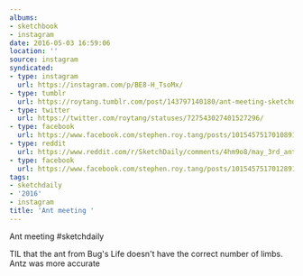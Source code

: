 ```yaml
---
albums:
- sketchbook
- instagram
date: 2016-05-03 16:59:06
location: ''
source: instagram
syndicated:
- type: instagram
  url: https://instagram.com/p/BE8-H_TsoMx/
- type: tumblr
  url: https://roytang.tumblr.com/post/143797140180/ant-meeting-sketchdaily-til-that-the-ant-from
- type: twitter
  url: https://twitter.com/roytang/statuses/727543027401527296/
- type: facebook
  url: https://www.facebook.com/stephen.roy.tang/posts/10154575170108912:0
- type: reddit
  url: https://www.reddit.com/r/SketchDaily/comments/4hm9o8/may_3rd_ants/d2r7o83/
- type: facebook
  url: https://www.facebook.com/stephen.roy.tang/posts/10154575170128912
tags:
- sketchdaily
- '2016'
- instagram
title: 'Ant meeting '
---
```


Ant meeting #sketchdaily 

TIL that the ant from Bug's Life doesn't have the correct number of limbs. Antz was more accurate
